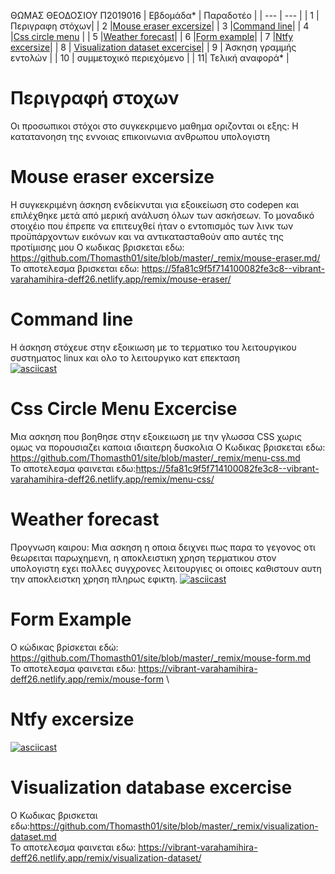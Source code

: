 ΘΩΜΑΣ ΘΕΟΔΟΣΙΟΥ Π2019016
| Εβδομάδα* | Παραδοτέο |
| --- | --- |
| 1 | Περιγραφη στόχων|
| 2 |[Mouse eraser excersize](#Mouse-eraser-excercise)|
| 3 |[Command line](#Command-line)|
| 4 |[Css circle menu](#Css-Circle-Menu-Excercise) |
| 5 |[Weather forecast](#Weather-forecast)|
| 6 |[Form example](#Form-Example)|
| 7 |[Ntfy excersize](#Ntfy-excersize)|
| 8 | [Visualization dataset excercise](#Visualization-database-excercise)|
| 9 | Άσκηση γραμμής εντολών |
| 10 | συμμετοχικό περιεχόμενο |
| 11| Τελική αναφορά* |
# Περιγραφή στοχων 
Οι προσωπικοι στόχοι στο συγκεκριμενο μαθημα οριζονται οι εξης: Η κατατανοηση της εννοιας επικοινωνια ανθρωπου υπολογιστη
# Mouse eraser excersize
Η συγκεκριμένη άσκηση ενδείκνυται για εξοικείωση στο codepen και επιλέχθηκε μετά από μερική ανάλυση όλων των ασκήσεων. Το μοναδικό στοιχέιο που έπρεπε να επιτευχθεί ήταν ο εντοπισμός των λινκ των προϋπάρχοντων εικόνων και να αντικατασταθούν απο αυτές της προτίμισης μου
Ο κωδικας βρισκεται εδω: https://github.com/Thomasth01/site/blob/master/_remix/mouse-eraser.md/
Το αποτελεσμα βρισκεται εδω: https://5fa81c9f5f714100082fe3c8--vibrant-varahamihira-deff26.netlify.app/remix/mouse-eraser/
# Command line
Η άσκηση στόχευε στην εξοικιωση με το τερματικο του λειτουργικου συστηματος linux και ολο το λειτουργικο κατ επεκταση  
[![asciicast](https://asciinema.org/a/3VJWjeQCzKqiDe0BKxgmBypLf.svg)](https://asciinema.org/a/3VJWjeQCzKqiDe0BKxgmBypLf)
# Css Circle Menu Excercise
Μια ασκηση που βοηθησε στην εξοικειωση με την γλωσσα CSS χωρις ομως να πορουσιαζει καποια ιδιαιτερη δυσκολια
Ο Κωδικας βρισκεται εδω: https://github.com/Thomasth01/site/blob/master/_remix/menu-css.md \
Το αποτελεσμα φαινεται εδω:https://5fa81c9f5f714100082fe3c8--vibrant-varahamihira-deff26.netlify.app/remix/menu-css/
# Weather forecast
Προγνωση καιρου: Μια ασκηση η οποια δειχνει πως παρα το γεγονος οτι θεωρειται παρωχημενη, η αποκλειστικη χρηση τερματικου στον υπολογιστη εχει πολλες συγχρονες λειτουργιες οι οποιες καθιστουν αυτη την αποκλειστκη χρηση πληρως εφικτη.
[![asciicast](https://asciinema.org/a/zdC1j1JZPFoMrF3zlJ1pkaVxh.svg)](https://asciinema.org/a/zdC1j1JZPFoMrF3zlJ1pkaVxh)
# Form Example
Ο κώδικας βρίσκεται εδώ: https://github.com/Thomasth01/site/blob/master/_remix/mouse-form.md \
Το αποτελεσμα φαινεται εδω: https://vibrant-varahamihira-deff26.netlify.app/remix/mouse-form \
# Ntfy excersize
[![asciicast](https://asciinema.org/a/1Ab9glJ4o4F2DWngIjc6KriGl.svg)](https://asciinema.org/a/1Ab9glJ4o4F2DWngIjc6KriGl)
# Visualization database excercise
Ο Κωδικας βρισκεται εδω:https://github.com/Thomasth01/site/blob/master/_remix/visualization-dataset.md \
Το αποτελεσμα φαινεται εδω: https://vibrant-varahamihira-deff26.netlify.app/remix/visualization-dataset/

